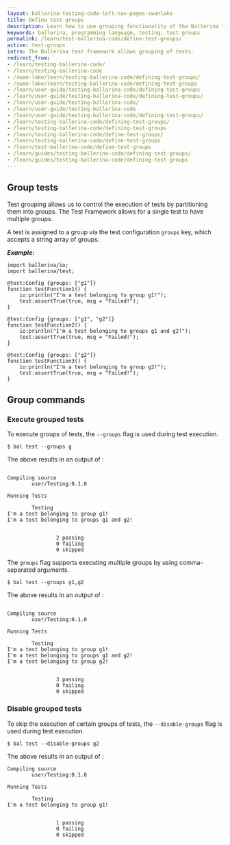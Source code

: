 ```yaml
---
layout: ballerina-testing-code-left-nav-pages-swanlake
title: Define test groups
description: Learn how to use grouping functionality of the Ballerina test framework.
keywords: ballerina, programming language, testing, test groups
permalink: /learn/test-ballerina-code/define-test-groups/
active: test-groups
intro: The Ballerina test framework allows grouping of tests.
redirect_from:
- /learn/testing-ballerina-code/
- /learn/testing-ballerina-code
- /swan-lake/learn/testing-ballerina-code/defining-test-groups/
- /swan-lake/learn/testing-ballerina-code/defining-test-groups
- /learn/user-guide/testing-ballerina-code/defining-test-groups
- /learn/user-guide/testing-ballerina-code/defining-test-groups/
- /learn/user-guide/testing-ballerina-code/
- /learn/user-guide/testing-ballerina-code
- /learn/user-guide/testing-ballerina-code/defining-test-groups/
- /learn/testing-ballerina-code/defining-test-groups/
- /learn/testing-ballerina-code/defining-test-groups
- /learn/testing-ballerina-code/define-test-groups/
- /learn/testing-ballerina-code/define-test-groups
- /learn/test-ballerina-code/define-test-groups
- /learn/guides/testing-ballerina-code/defining-test-groups/
- /learn/guides/testing-ballerina-code/defining-test-groups
---
```


## Group tests
Test grouping allows us to control the execution of tests by partitioning them into groups. The Test Framework allows
for a single test to have multiple groups. 

A test is assigned to a group via the test configuration `groups` key, which accepts a string array of groups. 

***Example:*** 

```ballerina
import ballerina/io;
import ballerina/test;

@test:Config {groups: ["g1"]}
function testFunction1() {
    io:println("I'm a test belonging to group g1!");
    test:assertTrue(true, msg = "Failed!");
}

@test:Config {groups: ["g1", "g2"]}
function testFunction2() {
    io:println("I'm a test belonging to groups g1 and g2!");
    test:assertTrue(true, msg = "Failed!");
}

@test:Config {groups: ["g2"]}
function testFunction3() {
    io:println("I'm a test belonging to group g2!");
    test:assertTrue(true, msg = "Failed!");
}
```

## Group commands

### Execute grouped tests
To execute groups of tests, the `--groups` flag is used during test execution.

```
$ bal test --groups g
```

The above results in an output of :

```

Compiling source
        user/Testing:0.1.0

Running Tests

        Testing
I'm a test belonging to group g1!
I'm a test belonging to groups g1 and g2!


                2 passing
                0 failing
                0 skipped
```

The `groups` flag supports executing multiple groups by using comma-separated arguments.

```
$ bal test --groups g1,g2
```

The above results in an output of :

```

Compiling source
        user/Testing:0.1.0

Running Tests

        Testing
I'm a test belonging to group g1!
I'm a test belonging to groups g1 and g2!
I'm a test belonging to group g2!


                3 passing
                0 failing
                0 skipped
```

### Disable grouped tests

To skip the execution of certain groups of tests, the `--disable-groups` flag is used during test execution.

```
$ bal test --disable-groups g2
```

The above results in an output of :

```
Compiling source
        user/Testing:0.1.0

Running Tests

        Testing
I'm a test belonging to group g1!


                1 passing
                0 failing
                0 skipped
```
